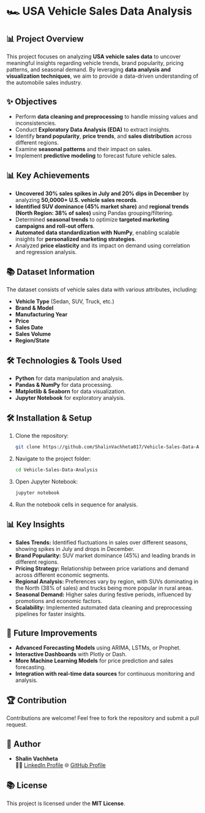 # 🏎️ USA Vehicle Sales Data Analysis

## 📊 Project Overview
This project focuses on analyzing **USA vehicle sales data** to uncover meaningful insights regarding vehicle trends, brand popularity, pricing patterns, and seasonal demand. By leveraging **data analysis and visualization techniques**, we aim to provide a data-driven understanding of the automobile sales industry.

## ✨ Objectives
- Perform **data cleaning and preprocessing** to handle missing values and inconsistencies.
- Conduct **Exploratory Data Analysis (EDA)** to extract insights.
- Identify **brand popularity**, **price trends**, and **sales distribution** across different regions.
- Examine **seasonal patterns** and their impact on sales.
- Implement **predictive modeling** to forecast future vehicle sales.

## 📊 Key Achievements
- **Uncovered 30% sales spikes in July and 20% dips in December** by analyzing **50,0000+ U.S. vehicle sales records**.
- **Identified SUV dominance (45% market share)** and **regional trends (North Region: 38% of sales)** using Pandas grouping/filtering.
- Determined **seasonal trends** to optimize **targeted marketing campaigns and roll-out offers**.
- **Automated data standardization with NumPy**, enabling scalable insights for **personalized marketing strategies**.
- Analyzed **price elasticity** and its impact on demand using correlation and regression analysis.

## 📚 Dataset Information
The dataset consists of vehicle sales data with various attributes, including:
- **Vehicle Type** (Sedan, SUV, Truck, etc.)
- **Brand & Model**
- **Manufacturing Year**
- **Price**
- **Sales Date**
- **Sales Volume**
- **Region/State**

## 🛠️ Technologies & Tools Used
- **Python** for data manipulation and analysis.
- **Pandas & NumPy** for data processing.
- **Matplotlib & Seaborn** for data visualization.
- **Jupyter Notebook** for exploratory analysis.

## 🛠️ Installation & Setup
1. Clone the repository:
   ```bash
   git clone https://github.com/ShalinVachheta017/Vehicle-Sales-Data-Analysis.git
   ```
2. Navigate to the project folder:
   ```bash
   cd Vehicle-Sales-Data-Analysis
   ```
3. Open Jupyter Notebook:
   ```bash
   jupyter notebook
   ```
4. Run the notebook cells in sequence for analysis.

## 📊 Key Insights
- **Sales Trends:** Identified fluctuations in sales over different seasons, showing spikes in July and drops in December.
- **Brand Popularity:** SUV market dominance (45%) and leading brands in different regions.
- **Pricing Strategy:** Relationship between price variations and demand across different economic segments.
- **Regional Analysis:** Preferences vary by region, with SUVs dominating in the North (38% of sales) and trucks being more popular in rural areas.
- **Seasonal Demand:** Higher sales during festive periods, influenced by promotions and economic factors.
- **Scalability:** Implemented automated data cleaning and preprocessing pipelines for faster insights.

## 💎 Future Improvements
- **Advanced Forecasting Models** using ARIMA, LSTMs, or Prophet.
- **Interactive Dashboards** with Plotly or Dash.
- **More Machine Learning Models** for price prediction and sales forecasting.
- **Integration with real-time data sources** for continuous monitoring and analysis.

## 🏆 Contribution
Contributions are welcome! Feel free to fork the repository and submit a pull request.

## 👥 Author
- **Shalin Vachheta**  
  👨‍🎓 [LinkedIn Profile](https://www.linkedin.com/in/shalin-vachheta/)
  🌐 [GitHub Profile](https://github.com/ShalinVachheta017)  

## 📚 License
This project is licensed under the **MIT License**.

